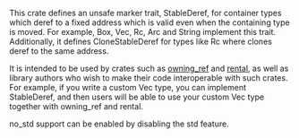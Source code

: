 This crate defines an unsafe marker trait, StableDeref, for container types which deref to a fixed address which is valid even when the containing type is moved. For example, Box, Vec, Rc, Arc and String implement this trait. Additionally, it defines CloneStableDeref for types like Rc where clones deref to the same address.

It is intended to be used by crates such as [owning_ref](https://crates.io/crates/owning_ref) and [rental](https://crates.io/crates/rental), as well as library authors who wish to make their code interoperable with such crates. For example, if you write a custom Vec type, you can implement StableDeref, and then users will be able to use your custom Vec type together with owning_ref and rental.

no_std support can be enabled by disabling the std feature.

